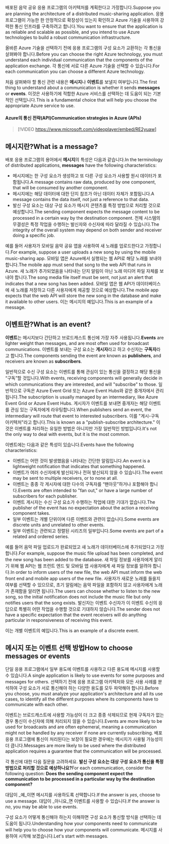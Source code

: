 <span data-ttu-id="13ae7-101">배포된 음악 공유 응용 프로그램의 아키텍처를 계획한다고 가정합니다.</span><span class="sxs-lookup"><span data-stu-id="13ae7-101">Suppose you are planning the architecture of a distributed music-sharing application.</span></span> <span data-ttu-id="13ae7-102">응용 프로그램이 가능한 한 안정적으로 확장성이 있는지 확인하고 Azure 기술을 사용하여 강력한 통신 인프라를 구축하려고 합니다.</span><span class="sxs-lookup"><span data-stu-id="13ae7-102">You want to ensure that the application is as reliable and scalable as possible, and you intend to use Azure technologies to build a robust communication infrastructure.</span></span>

<span data-ttu-id="13ae7-103">올바른 Azure 기술을 선택하기 전에 응용 프로그램의 구성 요소가 교환하는 각 통신을 살펴봐야 합니다.</span><span class="sxs-lookup"><span data-stu-id="13ae7-103">Before you can choose the right Azure technology, you must understand each individual communication that the components of the application exchange.</span></span> <span data-ttu-id="13ae7-104">각 통신에 서로 다른 Azure 기술을 선택할 수 있습니다.</span><span class="sxs-lookup"><span data-stu-id="13ae7-104">For each communication you can choose a different Azure technology.</span></span>

<span data-ttu-id="13ae7-105">처음 살펴봐야 할 통신 관련 내용은 **메시지**나 **이벤트**를 보낼지 여부입니다.</span><span class="sxs-lookup"><span data-stu-id="13ae7-105">The first thing to understand about a communication is whether it sends **messages** or **events**.</span></span> <span data-ttu-id="13ae7-106">이것은 사용하기에 적합한 Azure 서비스를 선택하는 데 도움이 되는 기본적인 선택입니다.</span><span class="sxs-lookup"><span data-stu-id="13ae7-106">This is a fundamental choice that will help you choose the appropriate Azure service to use.</span></span>

#### <a name="communication-strategies-in-azure-apis"></a><span data-ttu-id="13ae7-107">Azure의 통신 전략(API)</span><span class="sxs-lookup"><span data-stu-id="13ae7-107">Communication strategies in Azure (APIs)</span></span>

> [!VIDEO https://www.microsoft.com/videoplayer/embed/RE2yuaw]

## <a name="what-is-a-message"></a><span data-ttu-id="13ae7-108">메시지란?</span><span class="sxs-lookup"><span data-stu-id="13ae7-108">What is a message?</span></span>
<span data-ttu-id="13ae7-109">배포 응용 프로그램의 용어에서 **메시지**의 특성은 다음과 같습니다.</span><span class="sxs-lookup"><span data-stu-id="13ae7-109">In the terminology of distributed applications, **messages** have the following characteristics:</span></span>

- <span data-ttu-id="13ae7-110">메시지에는 한 구성 요소가 생성하고 또 다른 구성 요소가 사용할 원시 데이터가 포함됩니다.</span><span class="sxs-lookup"><span data-stu-id="13ae7-110">A message contains raw data, produced by one component, that will be consumed by another component.</span></span>
- <span data-ttu-id="13ae7-111">메시지에는 해당 데이터에 대한 단지 참조가 아닌 데이터 자체가 포함됩니다.</span><span class="sxs-lookup"><span data-stu-id="13ae7-111">A message contains the data itself, not just a reference to that data.</span></span>
- <span data-ttu-id="13ae7-112">발신 구성 요소는 대상 구성 요소가 메시지 콘텐츠를 특정 방법으로 처리할 것으로 예상합니다.</span><span class="sxs-lookup"><span data-stu-id="13ae7-112">The sending component expects the message content to be processed in a certain way by the destination component.</span></span> <span data-ttu-id="13ae7-113">전체 시스템의 무결성은 특정 작업을 수행하는 발신자와 수신자에 따라 달라질 수 있습니다.</span><span class="sxs-lookup"><span data-stu-id="13ae7-113">The integrity of the overall system may depend on both sender and receiver doing a specific job.</span></span>

<span data-ttu-id="13ae7-114">예를 들어 사용자가 모바일 음악 공유 앱을 사용하여 새 노래를 업로드한다고 가정합니다.</span><span class="sxs-lookup"><span data-stu-id="13ae7-114">For example, suppose a user uploads a new song by using the mobile music-sharing app.</span></span> <span data-ttu-id="13ae7-115">모바일 앱은 Azure에서 실행되는 웹 API로 해당 노래를 보내야 합니다.</span><span class="sxs-lookup"><span data-stu-id="13ae7-115">The mobile app must send that song to the web API that runs in Azure.</span></span> <span data-ttu-id="13ae7-116">새 노래가 추가되었음을 나타내는 단지 알림이 아닌 노래 미디어 파일 자체를 보내야 합니다.</span><span class="sxs-lookup"><span data-stu-id="13ae7-116">The song media file itself must be sent, not just an alert that indicates that a new song has been added.</span></span> <span data-ttu-id="13ae7-117">모바일 앱은 웹 API가 데이터베이스에 새 노래를 저장하고 다른 사용자에게 제공할 것으로 예상합니다.</span><span class="sxs-lookup"><span data-stu-id="13ae7-117">The mobile app expects that the web API will store the new song in the database and make it available to other users.</span></span> <span data-ttu-id="13ae7-118">이는 메시지의 예입니다.</span><span class="sxs-lookup"><span data-stu-id="13ae7-118">This is an example of a message.</span></span>

## <a name="what-is-an-event"></a><span data-ttu-id="13ae7-119">이벤트란?</span><span class="sxs-lookup"><span data-stu-id="13ae7-119">What is an event?</span></span>

<span data-ttu-id="13ae7-120">**이벤트**는 메시지보다 간단하고 브로드캐스트 통신에 가장 자주 사용됩니다.</span><span class="sxs-lookup"><span data-stu-id="13ae7-120">**Events** are lighter weight than messages, and are most often used for broadcast communications.</span></span> <span data-ttu-id="13ae7-121">이벤트를 보내는 구성 요소는 **게시자**라고 하고 수신자는 **구독자**라고 합니다.</span><span class="sxs-lookup"><span data-stu-id="13ae7-121">The components sending the event are known as **publishers**, and receivers are known as **subscribers**.</span></span>

<span data-ttu-id="13ae7-122">일반적으로 수신 구성 요소는 이벤트를 통해 관심이 있는 통신을 결정하고 해당 통신을 “구독”할 것입니다.</span><span class="sxs-lookup"><span data-stu-id="13ae7-122">With events, receiving components will generally decide in which communications they are interested, and will "subscribe" to those.</span></span> <span data-ttu-id="13ae7-123">일반적으로 구독은 Azure Event Grid 또는 Azure Event Hubs와 같은 중개자에서 관리됩니다.</span><span class="sxs-lookup"><span data-stu-id="13ae7-123">The subscription is usually managed by an intermediary, like Azure Event Grid or Azure Event Hubs.</span></span> <span data-ttu-id="13ae7-124">게시자가 이벤트를 보내면 중개자는 해당 이벤트를 관심 있는 구독자에게 라우팅합니다.</span><span class="sxs-lookup"><span data-stu-id="13ae7-124">When publishers send an event, the intermediary will route that event to interested subscribers.</span></span> <span data-ttu-id="13ae7-125">이를 "게시-구독 아키텍처"라고 합니다.</span><span class="sxs-lookup"><span data-stu-id="13ae7-125">This is known as a "publish-subscribe architecture."</span></span> <span data-ttu-id="13ae7-126">이것은 이벤트를 처리하는 유일한 방법은 아니지만 가장 일반적인 방법입니다.</span><span class="sxs-lookup"><span data-stu-id="13ae7-126">It's not the only way to deal with events, but it is the most common.</span></span>

<span data-ttu-id="13ae7-127">이벤트에는 다음과 같은 특성이 있습니다.</span><span class="sxs-lookup"><span data-stu-id="13ae7-127">Events have the following characteristics:</span></span>

- <span data-ttu-id="13ae7-128">이벤트는 어떤 것이 발생했음을 나타내는 간단한 알림입니다.</span><span class="sxs-lookup"><span data-stu-id="13ae7-128">An event is a lightweight notification that indicates that something happened.</span></span>
- <span data-ttu-id="13ae7-129">이벤트가 여러 수신자에게 발신되거나 전혀 발신되지 않을 수 있습니다.</span><span class="sxs-lookup"><span data-stu-id="13ae7-129">The event may be sent to multiple receivers, or to none at all.</span></span>
- <span data-ttu-id="13ae7-130">이벤트는 종종 각 게시자에 대한 다수의 구독자를 “팬아웃”하거나 포함해야 합니다.</span><span class="sxs-lookup"><span data-stu-id="13ae7-130">Events are often intended to "fan out," or have a large number of subscribers for each publisher.</span></span>
- <span data-ttu-id="13ae7-131">이벤트 게시자는 수신 구성 요소가 수행하는 작업에 대한 기대가 없습니다.</span><span class="sxs-lookup"><span data-stu-id="13ae7-131">The publisher of the event has no expectation about the action a receiving component takes.</span></span>
- <span data-ttu-id="13ae7-132">일부 이벤트는 개별 단위이며 다른 이벤트와 관련이 없습니다.</span><span class="sxs-lookup"><span data-stu-id="13ae7-132">Some events are discrete units and unrelated to other events.</span></span> 
- <span data-ttu-id="13ae7-133">일부 이벤트는 관련되고 정렬된 시리즈의 일부입니다.</span><span class="sxs-lookup"><span data-stu-id="13ae7-133">Some events are part of a related and ordered series.</span></span>  

<span data-ttu-id="13ae7-134">예를 들어 음악 파일 업로드가 완료되었고 새 노래가 데이터베이스에 추가되었다고 가정합니다.</span><span class="sxs-lookup"><span data-stu-id="13ae7-134">For example, suppose the music file upload has been completed, and the new song has been added to the database.</span></span> <span data-ttu-id="13ae7-135">새 파일 정보를 사용자에게 알리기 위해 웹 API는 웹 프런트 엔드 및 모바일 앱 사용자에게 새 파일 정보를 알려야 합니다.</span><span class="sxs-lookup"><span data-stu-id="13ae7-135">In order to inform users of the new file, the web API must inform the web front end and mobile app users of the new file.</span></span> <span data-ttu-id="13ae7-136">사용자가 새로운 노래를 들을지 여부를 선택할 수 있으므로, 초기 알림에는 음악 파일을 포함하지 않고 사용자에게 노래가 존재함을 알리면 됩니다.</span><span class="sxs-lookup"><span data-stu-id="13ae7-136">The users can choose whether to listen to the new song, so the initial notification does not include the music file but only notifies users that the song exists.</span></span> <span data-ttu-id="13ae7-137">발신자는 이벤트 수신자가 이 이벤트 수신의 응답으로 특별히 어떤 작업을 수행할 것으로 기대하지 않습니다.</span><span class="sxs-lookup"><span data-stu-id="13ae7-137">The sender does not have a specific expectation that the event receivers will do anything particular in responsiveness of receiving this event.</span></span>

<span data-ttu-id="13ae7-138">이는 개별 이벤트의 예입니다.</span><span class="sxs-lookup"><span data-stu-id="13ae7-138">This is an example of a discrete event.</span></span>

## <a name="how-to-choose-messages-or-events"></a><span data-ttu-id="13ae7-139">메시지 또는 이벤트 선택 방법</span><span class="sxs-lookup"><span data-stu-id="13ae7-139">How to choose messages or events</span></span>

<span data-ttu-id="13ae7-140">단일 응용 프로그램에서 일부 용도에 이벤트를 사용하고 다른 용도에 메시지를 사용할 수 있습니다.</span><span class="sxs-lookup"><span data-stu-id="13ae7-140">A single application is likely to use events for some purposes and messages for others.</span></span> <span data-ttu-id="13ae7-141">선택하기 전에 응용 프로그램 아키텍처와 모든 사용 사례를 분석하여 구성 요소가 서로 통신해야 하는 다양한 용도를 모두 파악해야 합니다.</span><span class="sxs-lookup"><span data-stu-id="13ae7-141">Before you choose, you must analyze your application's architecture and all its use cases, to identify all the different purposes where its components have to communicate with each other.</span></span>

<span data-ttu-id="13ae7-142">이벤트는 브로드캐스트에 사용할 가능성이 더 크고 종종 삭제되므로 현재 구독자가 없는 경우 통신이 수신자에 의해 처리되지 않을 수 있습니다.</span><span class="sxs-lookup"><span data-stu-id="13ae7-142">Events are more likely to be used for broadcasts and are often ephemeral, meaning a communication might not be handled by any receiver if none are currently subscribing.</span></span> <span data-ttu-id="13ae7-143">배포 응용 프로그램에 통신이 처리된다는 보장이 필요한 경우에는 메시지가 사용될 가능성이 더 큽니다.</span><span class="sxs-lookup"><span data-stu-id="13ae7-143">Messages are more likely to be used where the distributed application requires a guarantee that the communication will be processed.</span></span>

<span data-ttu-id="13ae7-144">각 통신에 대한 다음 질문을 고려하세요. **발신 구성 요소는 대상 구성 요소가 통신을 특정 방법으로 처리할 것으로 예상하나요?**</span><span class="sxs-lookup"><span data-stu-id="13ae7-144">For each communication, consider the following question: **Does the sending component expect the communication to be processed in a particular way by the destination component?**</span></span>

<span data-ttu-id="13ae7-145">대답이 _예_이면 메시지를 사용하도록 선택합니다.</span><span class="sxs-lookup"><span data-stu-id="13ae7-145">If the answer is _yes_, choose to use a message.</span></span> <span data-ttu-id="13ae7-146">대답이 _아니요_면 이벤트를 사용할 수 있습니다.</span><span class="sxs-lookup"><span data-stu-id="13ae7-146">If the answer is _no_, you may be able to use events.</span></span>

<span data-ttu-id="13ae7-147">구성 요소가 어떻게 통신해야 하는지 이해하면 구성 요소가 통신할 방식을 선택하는 데 도움이 됩니다.</span><span class="sxs-lookup"><span data-stu-id="13ae7-147">Understanding how your components need to communicate will help you to choose how your components will communicate.</span></span> <span data-ttu-id="13ae7-148">메시지를 사용하여 시작해 보겠습니다.</span><span class="sxs-lookup"><span data-stu-id="13ae7-148">Let's start with messages.</span></span>